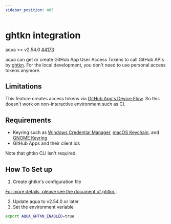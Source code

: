 ```yaml
---
sidebar_position: 405
---
```


# ghtkn integration

aqua >= v2.54.0 [#4173](https://github.com/aquaproj/aqua/pull/4173)

aqua can get or create GitHub App User Access Tokens to call GitHub APIs by [ghtkn](https://github.com/suzuki-shunsuke/ghtkn).
For the local development, you don't need to use personal access tokens anymore.

## Limitations

This feature creates access tokens via [GitHub App's Device Flow](https://docs.github.com/en/apps/creating-github-apps/authenticating-with-a-github-app/generating-a-user-access-token-for-a-github-app#using-the-device-flow-to-generate-a-user-access-token).
So this doesn't work on non-interactive environment such as CI.

## Requirements

- Keyring such as [Windows Credential Manager](https://support.microsoft.com/en-us/windows/accessing-credential-manager-1b5c916a-6a16-889f-8581-fc16e8165ac0), [macOS Keychain](https://en.wikipedia.org/wiki/Keychain_(software)), and [GNOME Keyring](https://wiki.gnome.org/Projects/GnomeKeyring)
- GitHub Apps and their client ids

Note that ghtkn CLI isn't required.

## How To Set up

1. Create ghtkn's configuration file

[For more details, please see the document of ghtkn.](https://github.com/suzuki-shunsuke/ghtkn).

2. Update aqua to v2.54.0 or later
3. Set the environment variable

```sh
export AQUA_GHTKN_ENABLED=true
```
